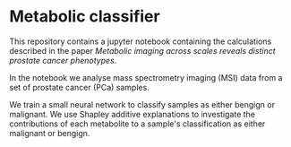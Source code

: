 # Metabolic classifier

This repository contains a jupyter notebook containing the calculations described in the paper *Metabolic imaging across scales reveals distinct prostate cancer phenotypes*.

In the notebook we analyse mass spectrometry imaging (MSI) data from a set of prostate cancer (PCa) samples.

We train a small neural network to classify samples as either bengign or malignant. We use Shapley additive explanations to investigate the contributions of each metabolite to a sample's classification as either malignant or bengign.
